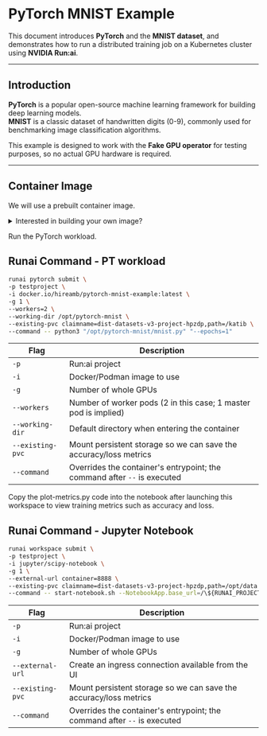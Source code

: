 # PyTorch MNIST Example

This document introduces **PyTorch** and the **MNIST dataset**, and demonstrates how to run a distributed training job on a Kubernetes cluster using **NVIDIA Run:ai**.

---

## Introduction

**PyTorch** is a popular open-source machine learning framework for building deep learning models.  
**MNIST** is a classic dataset of handwritten digits (0-9), commonly used for benchmarking image classification algorithms.

This example is designed to work with the **Fake GPU operator** for testing purposes, so no actual GPU hardware is required.

---

## Container Image

We will use a prebuilt container image.


<details>
<summary>Interested in building your own image?</summary>

1. Download the files in the build-image directory.
2. Optionally make modifications to the Dockerfile and/or .py file.
3. Build, tag, and push the image.
```
podman build -t my-test-image:latest .
podman tag localhost/my-test-image:latest docker.io/<user>/my-test-image:latest
podman push docker.io/<user>/my-test-image:latest
```
</details>

Run the PyTorch workload.  

## Runai Command - PT workload
```bash
runai pytorch submit \
-p testproject \
-i docker.io/hireamb/pytorch-mnist-example:latest \
-g 1 \
--workers=2 \
--working-dir /opt/pytorch-mnist \
--existing-pvc claimname=dist-datasets-v3-project-hpzdp,path=/katib \
--command -- python3 "/opt/pytorch-mnist/mnist.py" "--epochs=1"
```
| Flag            | Description                                                                 |
|-----------------|-----------------------------------------------------------------------------|
| `-p`            | Run:ai project                                                              |
| `-i`            | Docker/Podman image to use                                                  |
| `-g`            | Number of whole GPUs                                                        |
| `--workers`     | Number of worker pods (2 in this case; 1 master pod is implied)             |
| `--working-dir` | Default directory when entering the container                               |
| `--existing-pvc`| Mount persistent storage so we can save the accuracy/loss metrics                       |
| `--command`     | Overrides the container's entrypoint; the command after `--` is executed    |

Copy the plot-metrics.py code into the notebook after launching this workspace to view training metrics such as accuracy and loss.  

## Runai Command - Jupyter Notebook
```bash
runai workspace submit \
-p testproject \
-i jupyter/scipy-notebook \
-g 1 \
--external-url container=8888 \
--existing-pvc claimname=dist-datasets-v3-project-hpzdp,path=/opt/data \
--command -- start-notebook.sh --NotebookApp.base_url=/\${RUNAI_PROJECT}/\${RUNAI_JOB_NAME} --NotebookApp.token=''
```

| Flag                     | Description                                                                    |
|--------------------------|--------------------------------------------------------------------------------|
| `-p`                     | Run:ai project                                                                 |
| `-i`                     | Docker/Podman image to use                                                     |
| `-g`  | Number of whole GPUs                                                         |
| `--external-url`         | Create an ingress connection available from the UI                             |
| `--existing-pvc`         | Mount persistent storage so we can save the accuracy/loss metrics              |
| `--command`              | Overrides the container's entrypoint; the command after `--` is executed       |